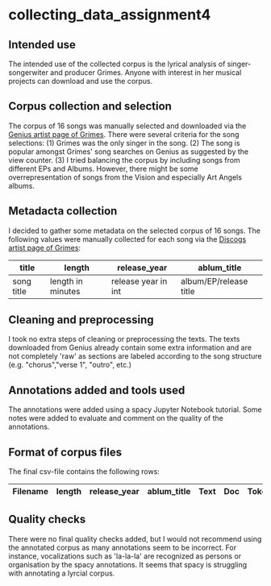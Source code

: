 # collecting_data_assignment4

## Intended use
The intended use of the collected corpus is the lyrical analysis of singer-songerwiter and producer Grimes. 
Anyone with interest in her musical projects can download and use the corpus.

## Corpus collection and selection
The corpus of 16 songs was manually selected and downloaded via the [Genius artist page of Grimes](https://genius.com/artists/Grimes).
There were several criteria for the song selections:
(1) Grimes was the only singer in the song.
(2) The song is popular amongst Grimes' song searches on Genius as suggested by the view counter.
(3) I tried balancing the corpus by including songs from different EPs and Albums. However, there might be some overrepresentation of songs from the Vision and especially Art Angels albums.

## Metadacta collection
I decided to gather some metadata on the selected corpus of 16 songs. The following values were manually collected for each song via the [Discogs artist page of Grimes](https://www.discogs.com/artist/1993487-Grimes-4):

| title | length |release_year | ablum_title |
| --- | --- | --- | --- |
| song title | length in minutes | release year in int | album/EP/release title |

## Cleaning and preprocessing

I took no extra steps of cleaning or preprocessing the texts. The texts downloaded from Genius already contain some extra information and are not completely 'raw' as sections are labeled according to the song structure (e.g. "chorus","verse 1", "outro", etc.)

## Annotations added and tools used



The annotations were added using a spacy Jupyter Notebook tutorial. Some notes were added to evaluate and comment on the quality of the annotations.

## Format of corpus files

The final csv-file contains the following rows:

| Filename | length |release_year | ablum_title | Text | Doc | Tokens | Lemmas | POS | Proper_Nouns | Named_Entities | NE_Words
| --- | --- | --- | --- | --- | --- | --- | --- | --- | --- | --- | --- |

## Quality checks

There were no final quality checks added, but I would not recommend using the annotated corpus as many annotations seem to be incorrect. For instance, vocalizations such as 'la-la-la' are recognized as persons or organisation by the spacy annotations. It seems that spacy is struggling with annotating a lyrcial corpus.
